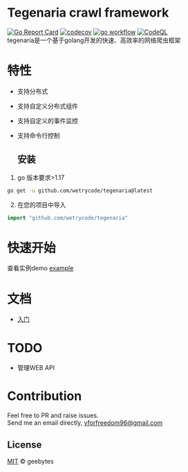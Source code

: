 # Tegenaria crawl framework

[![Go Report Card](https://goreportcard.com/badge/github.com/wetrycode/tegenaria)](https://goreportcard.com/report/github.com/wetrycode/tegenaria)
[![codecov](https://codecov.io/gh/wetrycode/tegenaria/branch/master/graph/badge.svg?token=XMW3K1JYPB)](https://codecov.io/gh/wetrycode/tegenaria)
[![go workflow](https://github.com/wetrycode/tegenaria/actions/workflows/go.yml/badge.svg)](https://github.com/wetrycode/tegenaria/actions/workflows/go.yml/badge.svg)
[![CodeQL](https://github.com/wetrycode/tegenaria/actions/workflows/codeql-analysis.yml/badge.svg)](https://github.com/wetrycode/tegenaria/actions/workflows/codeql-analysis.yml)  
tegenaria是一个基于golang开发的快速、高效率的网络爬虫框架

# 特性

- 支持分布式  

- 支持自定义分布式组件  

- 支持自定义的事件监控

- 支持命令行控制
  
  ## 安装
1. go 版本要求>1.17  

```bash
go get -u github.com/wetrycode/tegenaria@latest
```

2. 在您的项目中导入

```go
import "github.com/wetrycode/tegenaria"
```

# 快速开始

查看实例demo [example](example) 

# 文档

- [入门](docs/Tutorial.md)

# TODO

- 管理WEB API


# Contribution

Feel free to PR and raise issues.  
Send me an email directly, vforfreedom96@gmail.com  

## License

[MIT](LICENSE) © geebytes  
